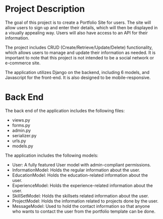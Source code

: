 # Project Description

The goal of this project is to create a Portfolio Site for users. The site will allow users to sign up and enter their details, which will then be displayed in a visually appealing way. Users will also have access to an API for their information.

The project includes CRUD (Create/Retrieve/Update/Delete) functionality, which allows users to manage and update their information as needed. It is important to note that this project is not intended to be a social network or e-commerce site.

The application utilizes Django on the backend, including 6 models, and Javascript for the front-end. It is also designed to be mobile-responsive.



# Back End

The back end of the application includes the following files:
- views.py
- forms.py
- admin.py
- serializer.py
- urls.py
- models.py

The application includes the following models:
- User: A fully featured User model with admin-compliant permissions.
- InformationModel: Holds the regular information about the user.
- EducationModel: Holds the education-related information about the user.
- ExperienceModel: Holds the experience-related information about the user.
- SkillSetModel: Holds the skillsets related information about the user.
- ProjectModel: Holds the information related to projects done by the user.
- MessageModel: Used to hold the contact information so that anyone who wants to contact the user from the portfolio template can be done.

